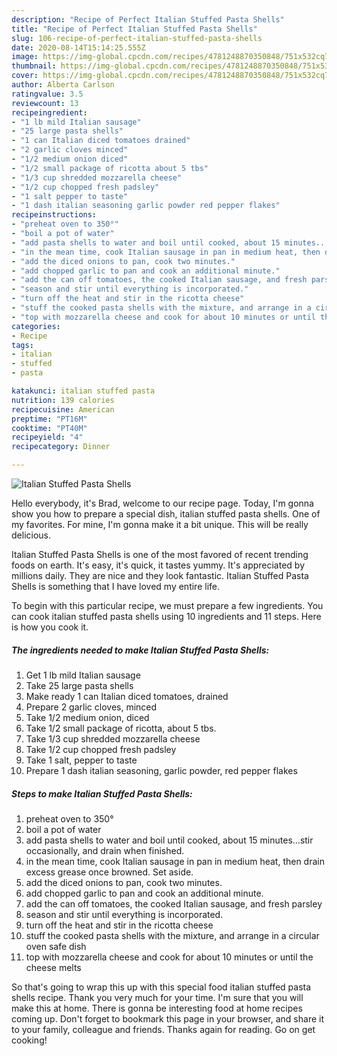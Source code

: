 ```yaml
---
description: "Recipe of Perfect Italian Stuffed Pasta Shells"
title: "Recipe of Perfect Italian Stuffed Pasta Shells"
slug: 106-recipe-of-perfect-italian-stuffed-pasta-shells
date: 2020-08-14T15:14:25.555Z
image: https://img-global.cpcdn.com/recipes/4781248870350848/751x532cq70/italian-stuffed-pasta-shells-recipe-main-photo.jpg
thumbnail: https://img-global.cpcdn.com/recipes/4781248870350848/751x532cq70/italian-stuffed-pasta-shells-recipe-main-photo.jpg
cover: https://img-global.cpcdn.com/recipes/4781248870350848/751x532cq70/italian-stuffed-pasta-shells-recipe-main-photo.jpg
author: Alberta Carlson
ratingvalue: 3.5
reviewcount: 13
recipeingredient:
- "1 lb mild Italian sausage"
- "25 large pasta shells"
- "1 can Italian diced tomatoes drained"
- "2 garlic cloves minced"
- "1/2 medium onion diced"
- "1/2 small package of ricotta about 5 tbs"
- "1/3 cup shredded mozzarella cheese"
- "1/2 cup chopped fresh padsley"
- "1 salt pepper to taste"
- "1 dash italian seasoning garlic powder red pepper flakes"
recipeinstructions:
- "preheat oven to 350°"
- "boil a pot of water"
- "add pasta shells to water and boil until cooked, about 15 minutes...stir occasionally, and drain when finished."
- "in the mean time, cook Italian sausage in pan in medium heat, then drain excess grease once browned. Set aside."
- "add the diced onions to pan, cook two minutes."
- "add chopped garlic to pan and cook an additional minute."
- "add the can off tomatoes, the cooked Italian sausage, and fresh parsley"
- "season and stir until everything is incorporated."
- "turn off the heat and stir in the ricotta cheese"
- "stuff the cooked pasta shells with the mixture, and arrange in a circular oven safe dish"
- "top with mozzarella cheese and cook for about 10 minutes or until the cheese melts"
categories:
- Recipe
tags:
- italian
- stuffed
- pasta

katakunci: italian stuffed pasta 
nutrition: 139 calories
recipecuisine: American
preptime: "PT16M"
cooktime: "PT40M"
recipeyield: "4"
recipecategory: Dinner

---
```



![Italian Stuffed Pasta Shells](https://img-global.cpcdn.com/recipes/4781248870350848/751x532cq70/italian-stuffed-pasta-shells-recipe-main-photo.jpg)

Hello everybody, it's Brad, welcome to our recipe page. Today, I'm gonna show you how to prepare a special dish, italian stuffed pasta shells. One of my favorites. For mine, I'm gonna make it a bit unique. This will be really delicious.



Italian Stuffed Pasta Shells is one of the most favored of recent trending foods on earth. It's easy, it's quick, it tastes yummy. It's appreciated by millions daily. They are nice and they look fantastic. Italian Stuffed Pasta Shells is something that I have loved my entire life.


To begin with this particular recipe, we must prepare a few ingredients. You can cook italian stuffed pasta shells using 10 ingredients and 11 steps. Here is how you cook it.

<!--inarticleads1-->

##### The ingredients needed to make Italian Stuffed Pasta Shells:

1. Get 1 lb mild Italian sausage
1. Take 25 large pasta shells
1. Make ready 1 can Italian diced tomatoes, drained
1. Prepare 2 garlic cloves, minced
1. Take 1/2 medium onion, diced
1. Take 1/2 small package of ricotta, about 5 tbs.
1. Take 1/3 cup shredded mozzarella cheese
1. Take 1/2 cup chopped fresh padsley
1. Take 1 salt, pepper to taste
1. Prepare 1 dash italian seasoning, garlic powder, red pepper flakes




<!--inarticleads2-->

##### Steps to make Italian Stuffed Pasta Shells:

1. preheat oven to 350°
1. boil a pot of water
1. add pasta shells to water and boil until cooked, about 15 minutes...stir occasionally, and drain when finished.
1. in the mean time, cook Italian sausage in pan in medium heat, then drain excess grease once browned. Set aside.
1. add the diced onions to pan, cook two minutes.
1. add chopped garlic to pan and cook an additional minute.
1. add the can off tomatoes, the cooked Italian sausage, and fresh parsley
1. season and stir until everything is incorporated.
1. turn off the heat and stir in the ricotta cheese
1. stuff the cooked pasta shells with the mixture, and arrange in a circular oven safe dish
1. top with mozzarella cheese and cook for about 10 minutes or until the cheese melts




So that's going to wrap this up with this special food italian stuffed pasta shells recipe. Thank you very much for your time. I'm sure that you will make this at home. There is gonna be interesting food at home recipes coming up. Don't forget to bookmark this page in your browser, and share it to your family, colleague and friends. Thanks again for reading. Go on get cooking!
